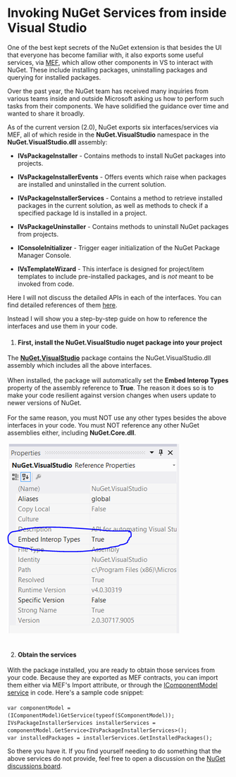 # Invoking NuGet Services from inside Visual Studio

One of the best kept secrets of the NuGet extension is that besides the UI that everyone has become familiar with, it also exports some useful services, via [MEF](http://msdn.microsoft.com/en-us/library/dd460648.aspx "MEF"), which allow other components in VS to interact with NuGet. These include installing packages, uninstalling packages and querying for installed packages.

Over the past year, the NuGet team has received many inquiries from various teams inside and outside Microsoft asking us how to perform such tasks from their components. We have solidified the guidance over time and wanted to share it broadly.

As of the current version (2.0), NuGet exports six interfaces/services via MEF, all of which reside in the **NuGet.VisualStudio** namespace in the **NuGet.VisualStudio.dll** assembly:

- **IVsPackageInstaller** - 
Contains methods to install NuGet packages into projects.

- **IVsPackageInstallerEvents** - Offers events which raise when packages are installed and uninstalled in the current solution.

- **IVsPackageInstallerServices** - Contains a method to retrieve installed packages in the current solution, as well as methods to check if a specified package Id is installed in a project.

- **IVsPackageUninstaller** - Contains methods to uninstall NuGet packages from projects.

- **IConsoleInitializer** - Trigger eager initialization of the NuGet Package Manager Console.

- **IVsTemplateWizard** - This interface is designed for project/item templates to include pre-installed packages, and is *not* meant to be invoked from code.

Here I will not discuss the detailed APIs in each of the interfaces. You can find detailed references of them [here](Extensibility-APIs "Extensibility API references").

Instead I will show you a step-by-step guide on how to reference the interfaces and use them in your code.

1. #### First, install the **NuGet.VisualStudio** nuget package into your project ####
The **[NuGet.VisualStudio](https://nuget.org/packages/NuGet.VisualStudio "NuGet.VisualStudio package")** package contains the NuGet.VisualStudio.dll assembly which includes all the above interfaces.<br /><br />
When installed, the package will automatically set the **Embed Interop Types** property of the assembly reference to **True**. The reason it does so is to make your code  resilient against version changes when users update to newer versions of NuGet.<br /><br />
For the same reason, you must NOT use any other types besides the above interfaces in your code. You must NOT reference any other NuGet assemblies either, including **NuGet.Core.dll**.<br /><br />
![Embed Interop Types set to True](images/embedinteroptypes.png)<br /><br />

2. #### Obtain the services ####
With the package installed, you are ready to obtain those services from your code. Because they are exported as MEF contracts, you can import them either via MEF's Import attribute, or through the [IComponentModel service](http://msdn.microsoft.com/en-us/library/microsoft.visualstudio.componentmodelhost.icomponentmodel.aspx "IComponentModel interface") in code. Here's a sample code snippet:<br /><br />
`var componentModel = (IComponentModel)GetService(typeof(SComponentModel));`<br />
`IVsPackageInstallerServices installerServices = componentModel.GetService<IVsPackageInstallerServices>();`<br />
`var installedPackages = installerServices.GetInstalledPackages();`


So there you have it. If you find yourself needing to do something that the above services do not provide, feel free to open a discussion on the [NuGet discussions board](http://nuget.codeplex.com/discussions/topics/5362/general "NuGet Discussions Board").